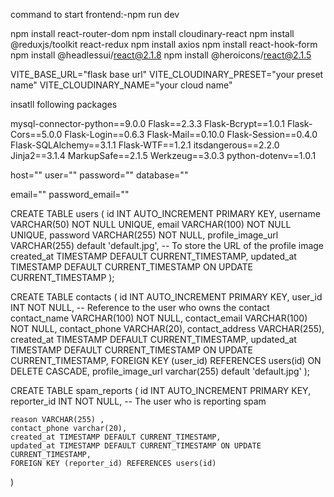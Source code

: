 command to start frontend:-npm run dev
<!-- frontend set up -->
npm install react-router-dom
npm install cloudinary-react 
npm install @reduxjs/toolkit react-redux
npm install axios
npm install react-hook-form
npm install @headlessui/react@2.1.8
npm install @heroicons/react@2.1.5
<!-- .env variables -->
VITE_BASE_URL="flask base url"
VITE_CLOUDINARY_PRESET="your preset name"
VITE_CLOUDINARY_NAME="your cloud name"


<!-- Backend set -->
insatll following packages

mysql-connector-python==9.0.0
Flask==2.3.3 
Flask-Bcrypt==1.0.1 
Flask-Cors==5.0.0 
Flask-Login==0.6.3
Flask-Mail==0.10.0 
Flask-Session==0.4.0 
Flask-SQLAlchemy==3.1.1
Flask-WTF==1.2.1 
itsdangerous==2.2.0 
Jinja2==3.1.4 
MarkupSafe==2.1.5 
Werkzeug==3.0.3 
python-dotenv==1.0.1 

<!-- .env set up -->
<!-- for database connection -->
host=""
user=""
password=""
database=""
<!-- for email -->
email=""
password_email=""

<!-- database set up -->
<!-- Create user table -->
CREATE TABLE users (
    id INT AUTO_INCREMENT PRIMARY KEY,
    username VARCHAR(50) NOT NULL UNIQUE,
    email VARCHAR(100) NOT NULL UNIQUE,
    password VARCHAR(255) NOT NULL,
    profile_image_url VARCHAR(255) default 'default.jpg',   -- To store the URL of the profile image
    created_at TIMESTAMP DEFAULT CURRENT_TIMESTAMP,
    updated_at TIMESTAMP DEFAULT CURRENT_TIMESTAMP ON UPDATE CURRENT_TIMESTAMP
);
<!-- for contact table -->
CREATE TABLE contacts (
    id INT AUTO_INCREMENT PRIMARY KEY,
    user_id INT NOT NULL,      -- Reference to the user who owns the contact
    contact_name VARCHAR(100) NOT NULL,
    contact_email VARCHAR(100) NOT NULL,
    contact_phone VARCHAR(20),
    contact_address VARCHAR(255),
    created_at TIMESTAMP DEFAULT CURRENT_TIMESTAMP,
    updated_at TIMESTAMP DEFAULT CURRENT_TIMESTAMP ON UPDATE CURRENT_TIMESTAMP,
    FOREIGN KEY (user_id) REFERENCES users(id) ON DELETE CASCADE,
    profile_image_url varchar(255) default 'default.jpg'
);
<!-- for spam-report table -->
CREATE TABLE spam_reports (
    id INT AUTO_INCREMENT PRIMARY KEY,
    reporter_id INT NOT NULL,   -- The user who is reporting spam
    
    reason VARCHAR(255) ,
    contact_phone varchar(20),
    created_at TIMESTAMP DEFAULT CURRENT_TIMESTAMP,
    updated_at TIMESTAMP DEFAULT CURRENT_TIMESTAMP ON UPDATE CURRENT_TIMESTAMP,
    FOREIGN KEY (reporter_id) REFERENCES users(id)

)
